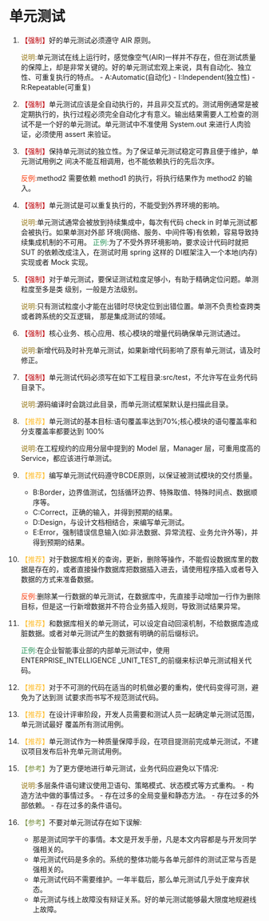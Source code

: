 # 单元测试

1. <font color=bc0008>【强制】</font>好的单元测试必须遵守 AIR 原则。

	<font color=977919>说明:</font>单元测试在线上运行时，感觉像空气(AIR)一样并不存在，但在测试质量的保障上，却是非常关键的。好的单元测试宏观上来说，具有自动化、独立性、可重复执行的特点。
		- A:Automatic(自动化) 
		- I:Independent(独立性)
		- R:Repeatable(可重复)

1. <font color=bc0008>【强制】</font>单元测试应该是全自动执行的，并且非交互式的。测试用例通常是被定期执行的，执行过程必须完全自动化才有意义。输出结果需要人工检查的测试不是一个好的单元测试。单元测试中不准使用 System.out 来进行人肉验证，必须使用 assert 来验证。
1. <font color=bc0008>【强制】</font>保持单元测试的独立性。为了保证单元测试稳定可靠且便于维护，单元测试用例之 间决不能互相调用，也不能依赖执行的先后次序。

	<font color=fa4113>反例:</font>method2 需要依赖 method1 的执行，将执行结果作为 method2 的输入。

1. <font color=bc0008>【强制】</font>单元测试是可以重复执行的，不能受到外界环境的影响。 

	<font color=977919>说明:</font>单元测试通常会被放到持续集成中，每次有代码 check in 时单元测试都会被执行。如果单测对外部 环境(网络、服务、中间件等)有依赖，容易导致持续集成机制的不可用。 
	<font color=29965b>正例:</font>为了不受外界环境影响，要求设计代码时就把 SUT 的依赖改成注入，在测试时用 spring 这样的 DI框架注入一个本地(内存)实现或者 Mock 实现。

1. <font color=bc0008>【强制】</font>对于单元测试，要保证测试粒度足够小，有助于精确定位问题。单测粒度至多是类 级别，一般是方法级别。 

	<font color=977919>说明:</font>只有测试粒度小才能在出错时尽快定位到出错位置。单测不负责检查跨类或者跨系统的交互逻辑， 那是集成测试的领域。

1. <font color=bc0008>【强制】</font>核心业务、核心应用、核心模块的增量代码确保单元测试通过。 

	<font color=977919>说明:</font>新增代码及时补充单元测试，如果新增代码影响了原有单元测试，请及时修正。

1. <font color=bc0008>【强制】</font>单元测试代码必须写在如下工程目录:src/test，不允许写在业务代码目录下。

	<font color=977919>说明:</font>源码编译时会跳过此目录，而单元测试框架默认是扫描此目录。

1. <font color=febd2c>【推荐】</font>单元测试的基本目标:语句覆盖率达到70%;核心模块的语句覆盖率和分支覆盖率都要达到 100%

	<font color=977919>说明:</font>在工程规约的应用分层中提到的 Model 层，Manager 层，可重用度高的 Service，都应该进行单测试。

1. <font color=febd2c>【推荐】</font>编写单元测试代码遵守BCDE原则，以保证被测试模块的交付质量。

	- B:Border，边界值测试，包括循环边界、特殊取值、特殊时间点、数据顺序等。
	- C:Correct，正确的输入，并得到预期的结果。
	- D:Design，与设计文档相结合，来编写单元测试。
	- E:Error，强制错误信息输入(如:非法数据、异常流程、业务允许外等)，并得到预期的结果。

1. <font color=febd2c>【推荐】</font>对于数据库相关的查询，更新，删除等操作，不能假设数据库里的数据是存在的，或者直接操作数据库把数据插入进去，请使用程序插入或者导入数据的方式来准备数据。

	<font color=fa4113>反例:</font>删除某一行数据的单元测试，在数据库中，先直接手动增加一行作为删除目标，但是这一行新增数据并不符合业务插入规则，导致测试结果异常。

1. <font color=febd2c>【推荐】</font>和数据库相关的单元测试，可以设定自动回滚机制，不给数据库造成脏数据。或者对单元测试产生的数据有明确的前后缀标识。

	<font color=29965b>正例:</font>在企业智能事业部的内部单元测试中，使用 ENTERPRISE_INTELLIGENCE _UNIT_TEST_的前缀来标识单元测试相关代码。

1. <font color=febd2c>【推荐】</font>对于不可测的代码在适当的时机做必要的重构，使代码变得可测，避免为了达到测 试要求而书写不规范测试代码。
1. <font color=febd2c>【推荐】</font>在设计评审阶段，开发人员需要和测试人员一起确定单元测试范围，单元测试最好 覆盖所有测试用例。
1. <font color=febd2c>【推荐】</font>单元测试作为一种质量保障手段，在项目提测前完成单元测试，不建议项目发布后补充单元测试用例。
1. <font color=799042>【参考】</font>为了更方便地进行单元测试，业务代码应避免以下情况:
		
	<font color=977919>说明:</font>多层条件语句建议使用卫语句、策略模式、状态模式等方式重构。
		- 构造方法中做的事情过多。
		- 存在过多的全局变量和静态方法。 
		- 存在过多的外部依赖。
		- 存在过多的条件语句。
		
1. <font color=799042>【参考】</font>不要对单元测试存在如下误解:

	- 那是测试同学干的事情。本文是开发手册，凡是本文内容都是与开发同学强相关的。 
	- 单元测试代码是多余的。系统的整体功能与各单元部件的测试正常与否是强相关的。
	- 单元测试代码不需要维护。一年半载后，那么单元测试几乎处于废弃状态。
	- 单元测试与线上故障没有辩证关系。好的单元测试能够最大限度地规避线上故障。